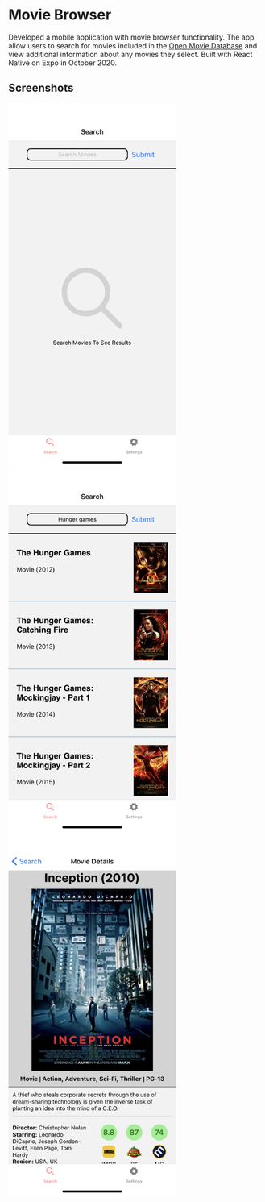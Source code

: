 # Movie Browser
Developed a mobile application with movie browser functionality. The app allow users to
search for movies included in the [Open Movie Database](http://www.omdbapi.com/)
and view additional information about any movies they select. Built with React Native on
Expo in October 2020.

## Screenshots
<div style="flex:1">
  <img style="flex:1" src="./assets/home.PNG" alt="home" width="333" />
  <img style="flex:1" src="./assets/search.PNG" alt="search" width="333" />
  <img style="flex:1" src="./assets/details.PNG" alt="details" width="333" />
<div>
